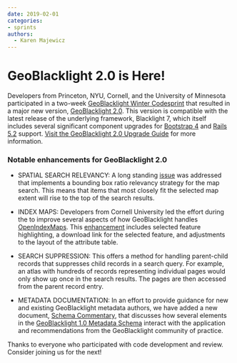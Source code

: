 ```yaml
---
date: 2019-02-01
categories:
- sprints
authors:
  - Karen Majewicz
---
```


# GeoBlacklight 2.0 is Here!


Developers from Princeton, NYU, Cornell, and the University of Minnesota participated in a two-week [GeoBlacklight Winter Codesprint](https://github.com/geoblacklight/geoblacklight/projects/3) that resulted in a major new version, [GeoBlacklight 2.0](https://github.com/geoblacklight/geoblacklight/releases/tag/v2.0.0). This version is compatible with the latest release of the underlying framework, Blacklight 7, which itself includes several significant component upgrades for [Bootstrap 4](https://getbootstrap.com/docs/4.0/getting-started/introduction/) and [Rails 5.2](https://guides.rubyonrails.org/5_2_release_notes.html) support. [Visit the GeoBlacklight 2.0 Upgrade Guide](https://geoblacklight.org/guides.html#upgrading-to-geoblacklight-20) for more information.

<!-- more -->

### Notable enhancements for GeoBlacklight 2.0

* SPATIAL SEARCH RELEVANCY: A long standing [issue](https://github.com/geoblacklight/geoblacklight/issues/324) was addressed that implements a bounding box ratio relevancy strategy for the map search. This means that items that most closely fit the selected map extent will rise to the top of the search results.

* INDEX MAPS: Developers from Cornell University led the effort during the to improve several aspects of how GeoBlacklight handles [OpenIndexMaps](https://openindexmaps.org/). This [enhancement](https://github.com/geoblacklight/geoblacklight/pull/759) includes selected feature highlighting, a download link for the selected feature, and adjustments to the layout of the attribute table.

* SEARCH SUPPRESSION: This offers a method for handling parent-child records that suppresses child records in a search query. For example, an atlas with hundreds of records representing individual pages would only show up once in the search results. The pages are then accessed from the parent record entry.

* METADATA DOCUMENTATION: In an effort to provide guidance for new and existing GeoBlacklight metadata authors, we have added a new document, [Schema Commentary](https://github.com/geoblacklight/geoblacklight/blob/master/schema/schema-commentary.md), that discusses how several elements in the [GeoBlacklight 1.0 Metadata Schema](https://github.com/geoblacklight/geoblacklight/blob/master/schema/geoblacklight-schema.md) interact with the application and recommendations from the GeoBlacklight community of practice.

Thanks to everyone who participated with code development and review. Consider joining us for the next!
